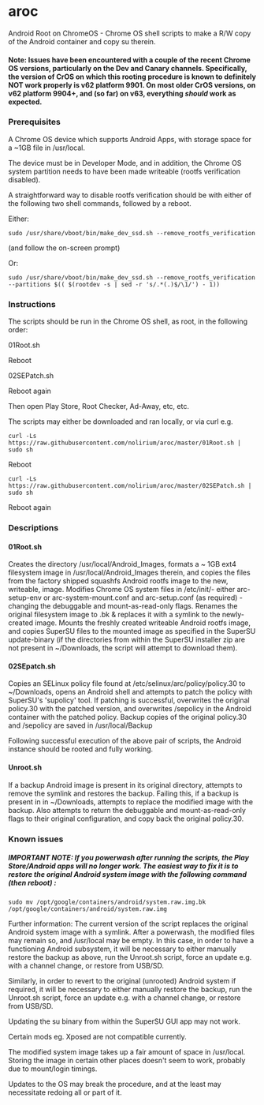 # aroc
Android Root on ChromeOS - Chrome OS shell scripts to make a R/W copy of the Android container and copy su therein.

#### Note: Issues have been encountered with a couple of the recent Chrome OS versions, particularly on the Dev and Canary channels. Specifically, the version of CrOS on which this rooting procedure is known to definitely NOT work properly is v62 platform 9901. On most older CrOS versions, on v62 platform 9904+, and (so far) on v63, everything *should* work as expected.

### Prerequisites

A Chrome OS device which supports Android Apps, with storage space for a ~1GB file in /usr/local.

The device must be in Developer Mode, and in addition, the Chrome OS system partition needs to have been made writeable (rootfs verification disabled).

A straightforward way to disable rootfs verification should be with either of the following two shell commands, followed by a reboot. 

Either:

`sudo /usr/share/vboot/bin/make_dev_ssd.sh --remove_rootfs_verification`

(and follow the on-screen prompt)

Or:

`sudo /usr/share/vboot/bin/make_dev_ssd.sh --remove_rootfs_verification --partitions $(( $(rootdev -s | sed -r 's/.*(.)$/\1/') - 1))`


### Instructions



The scripts should be run in the Chrome OS shell, as root, in the following order:

01Root.sh

Reboot

02SEPatch.sh

Reboot again

Then open Play Store, Root Checker, Ad-Away, etc, etc.

The scripts may either be downloaded and ran locally, or via curl e.g. 

`curl -Ls https://raw.githubusercontent.com/nolirium/aroc/master/01Root.sh | sudo sh`

Reboot

`curl -Ls https://raw.githubusercontent.com/nolirium/aroc/master/02SEPatch.sh | sudo sh`

Reboot again

### Descriptions

#### 01Root.sh

Creates the directory /usr/local/Android_Images, formats a ~ 1GB ext4 filesystem image in /usr/local/Android_Images therein, and copies the files from the factory shipped squashfs Android rootfs image to the new, writeable, image. Modifies Chrome OS system files in /etc/init/- either arc-setup-env or arc-system-mount.conf and arc-setup.conf (as required) - changing the debuggable and mount-as-read-only flags. Renames the original filesystem image to .bk & replaces it with a symlink to the newly-created image. Mounts the freshly created writeable Android rootfs image, and copies SuperSU files to the mounted image as specified in the SuperSU update-binary (if the directories from within the SuperSU installer zip are not present in ~/Downloads, the script will attempt to download them).


#### 02SEpatch.sh

Copies an SELinux policy file found at /etc/selinux/arc/policy/policy.30 to ~/Downloads, opens an Android shell and attempts to patch the policy with SuperSU's 'supolicy' tool. If patching is successful, overwrites the original policy.30 with the patched version, and overwrites /sepolicy in the Android container with the patched policy.  Backup copies of the original policy.30 and /sepolicy are saved in /usr/local/Backup

Following successful execution of the above pair of scripts, the Android instance should be rooted and fully working.


#### Unroot.sh

If a backup Android image is present in its original directory, attempts to remove the symlink and restores the backup. Failing this, if a backup is present in in ~/Downloads, attempts to replace the modified image with the backup. Also attempts to return the debuggable and mount-as-read-only flags to their original configuration, and copy back the original policy.30.

### Known issues

##### IMPORTANT NOTE:  If you powerwash after running the scripts, the Play Store/Android apps will no longer work. The easiest way to fix it is to restore the original Android system image with the following command (then reboot) :

`sudo mv /opt/google/containers/android/system.raw.img.bk /opt/google/containers/android/system.raw.img`

Further information: The current version of the script replaces the original Android system image with a symlink. 
 After a powerwash, the modified files may remain so, and /usr/local may be empty. In this case, in order to have a functioning Android subsystem, it will be necessary to either manually restore the backup as above, run the Unroot.sh script, force an update e.g. with a channel change, or restore from USB/SD.
 
 Similarly, in order to revert to the original (unrooted) Android system if required, it will be necessary to either manually restore the backup, run the Unroot.sh script, force an update e.g. with a channel change, or restore from USB/SD.
  
 Updating the su binary from within the SuperSU GUI app may not work.

 Certain mods eg. Xposed are not compatible currently.

The modified system image takes up a fair amount of space in /usr/local. Storing the image in certain other places doesn't seem to work, probably due to mount/login timings.

Updates to the OS may break the procedure, and at the least may necessitate redoing all or part of it. 
